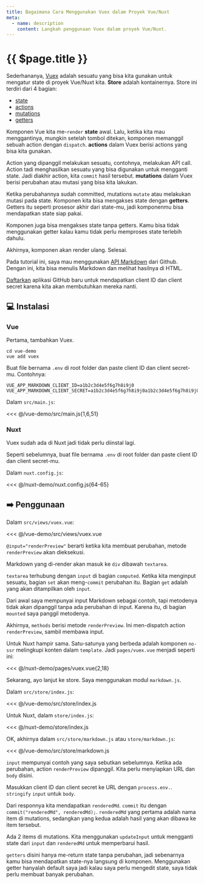 ```yaml
---
title: Bagaimana Cara Menggunakan Vuex dalam Proyek Vue/Nuxt
meta:
  - name: description
    content: Langkah penggunaan Vuex dalam proyek Vue/Nuxt.
---
```


# {{ $page.title }}

<start-tutorial demo="vuex" lang="id" />

Sederhananya, [Vuex](https://vuex.vuejs.org/) adalah sesuatu yang bisa kita gunakan untuk mengatur state di proyek Vue/Nuxt kita. **Store** adalah kontainernya. Store ini terdiri dari 4 bagian:

- [state](https://vuex.vuejs.org/guide/state.html)
- [actions](https://vuex.vuejs.org/guide/actions.html)
- [mutations](https://vuex.vuejs.org/guide/mutations.html)
- [getters](https://vuex.vuejs.org/guide/getters.html)

Komponen Vue kita me-`render` **state** awal. Lalu, ketika kita mau menggantinya, mungkin setelah tombol ditekan, komponen memanggil sebuah action dengan `dispatch`. **actions** dalam Vuex berisi actions yang bisa kita gunakan.

Action yang dipanggil melakukan sesuatu, contohnya, melakukan API call. Action tadi menghasilkan sesuatu yang bisa digunakan untuk mengganti state. Jadi diakhir action, kita `commit` hasil tersebut. **mutations** dalam Vuex berisi perubahan atau mutasi yang bisa kita lakukan.

Ketika perubahannya sudah committed, mutations `mutate` atau melakukan mutasi pada state. Komponen kita bisa mengakses state dengan **getters**. Getters itu seperti prosesor akhir dari state-mu, jadi komponenmu bisa mendapatkan state siap pakai.

Komponen juga bisa mengakses state tanpa getters. Kamu bisa tidak menggunakan getter kalau kamu tidak perlu memproses state terlebih dahulu.

Akhirnya, komponen akan render ulang. Selesai.

Pada tutorial ini, saya mau menggunakan [API Markdown](https://developer.github.com/v3/markdown/) dari Github. Dengan ini, kita bisa menulis Markdown dan melihat hasilnya di HTML.

[Daftarkan](https://github.com/settings/apps/new) aplikasi GitHub baru untuk mendapatkan client ID dan client secret karena kita akan membutuhkan mereka nanti.

## :computer: Instalasi

### Vue

Pertama, tambahkan Vuex.

```bash{2}
cd vue-demo
vue add vuex
```

Buat file bernama `.env` di root folder dan paste client ID dan client secret-mu. Contohnya:

```env
VUE_APP_MARKDOWN_CLIENT_ID=a1b2c3d4e5f6g7h8i9j0
VUE_APP_MARKDOWN_CLIENT_SECRET=a1b2c3d4e5f6g7h8i9j0a1b2c3d4e5f6g7h8i9j0
```

Dalam `src/main.js`:

<<< @/vue-demo/src/main.js{1,6,51}

### Nuxt

Vuex sudah ada di Nuxt jadi tidak perlu diinstal lagi.

Seperti sebelumnya, buat file bernama `.env` di root folder dan paste client ID dan client secret-mu.

Dalam `nuxt.config.js`:

<<< @/nuxt-demo/nuxt.config.js{64-65}

## :arrow_right: Penggunaan

Dalam `src/views/vuex.vue`:

<<< @/vue-demo/src/views/vuex.vue

`@input="renderPreview"` berarti ketika kita membuat perubahan, metode `renderPreview` akan dieksekusi.

Markdown yang di-render akan masuk ke `div` dibawah `textarea`.

`textarea` terhubung dengan `input` di bagian `computed`. Ketika kita menginput sesuatu, bagian `set` akan meng-`commit` perubahan itu. Bagian `get` adalah yang akan ditampilkan oleh `input`.

Dari awal saya mempunyai input Markdown sebagai contoh, tapi metodenya tidak akan dipanggil tanpa ada perubahan di input. Karena itu, di bagian `mounted` saya panggil metodenya.

Akhirnya, `methods` berisi metode `renderPreview`. Ini men-dispatch action `renderPreview`, sambil membawa input.

Untuk Nuxt hampir sama. Satu-satunya yang berbeda adalah komponen `no-ssr` melingkupi konten dalam `template`. Jadi `pages/vuex.vue` menjadi seperti ini:

<<< @/nuxt-demo/pages/vuex.vue{2,18}

Sekarang, ayo lanjut ke store. Saya menggunakan modul `markdown.js`.

Dalam `src/store/index.js`:

<<< @/vue-demo/src/store/index.js

Untuk Nuxt, dalam `store/index.js`:

<<< @/nuxt-demo/store/index.js

OK, akhirnya dalam `src/store/markdown.js` atau `store/markdown.js`:

<<< @/vue-demo/src/store/markdown.js

`input` mempunyai contoh yang saya sebutkan sebelumnya. Ketika ada perubahan, action `renderPreview` dipanggil. Kita perlu menyiapkan URL dan `body` disini.

Masukkan client ID dan client secret ke URL dengan `process.env.`. `stringify` `input` untuk `body`.

Dari responnya kita mendapatkan `renderedMd`. `commit` itu dengan `commit("renderedMd", renderedMd);`. `renderedMd` yang pertama adalah nama item di mutations, sedangkan yang kedua adalah hasil yang akan dibawa ke item tersebut.

Ada 2 items di mutations. Kita menggunakan `updateInput` untuk mengganti state dari `input` dan `renderedMd` untuk memperbarui hasil.

`getters` disini hanya me-return state tanpa perubahan, jadi sebenarnya kamu bisa mendapatkan state-nya langsung di komponen. Menggunakan getter hanyalah default saya jadi kalau saya perlu mengedit state, saya tidak perlu membuat banyak perubahan.
